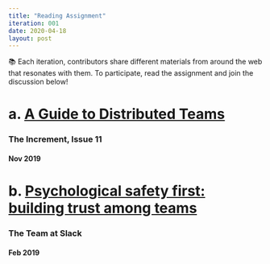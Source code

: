 ```yaml
---
title: "Reading Assignment"
iteration: 001
date: 2020-04-18
layout: post
---
```


📚 Each iteration, contributors share different materials from around the web that resonates with them. To participate, read the assignment and join the discussion below!

# a. [A Guide to Distributed Teams](https://increment.com/teams/a-guide-to-distributed-teams)
### The Increment, Issue 11
#### Nov 2019

# b. [Psychological safety first: building trust among teams](https://slackhq.com/psychological-safety-building-trust-teams)
### The Team at Slack 
#### Feb 2019

